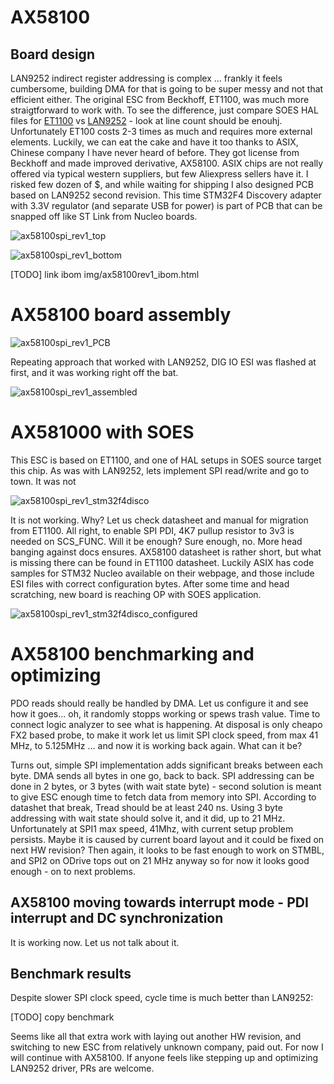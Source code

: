# AX58100 

## Board design

LAN9252 indirect register addressing is complex ... frankly it feels cumbersome, building DMA for that is going to be super messy and not that efficient either. The original ESC from Beckhoff, ET1100, was much more straigtforward to work with. To see the difference, just compare SOES HAL files for [ET1100](https://github.com/OpenEtherCATsociety/SOES/blob/master/soes/hal/rt-kernel-twrk60/esc_hw.c) vs [LAN9252](https://github.com/OpenEtherCATsociety/SOES/blob/master/soes/hal/linux-lan9252/esc_hw.c) - look at line count should be enouhj. Unfortunately ET100 costs 2-3 times as much and requires more external elements. Luckily, we can eat the cake and have it too thanks to ASIX, Chinese company I have never heard of before. They got license from Beckhoff and made improved derivative, AX58100. ASIX chips are not really offered via typical western suppliers, but few Aliexpress sellers have it. I risked few dozen of $, and while waiting for shipping I also designed PCB based on LAN9252 second revision. This time STM32F4 Discovery adapter with 3.3V regulator (and separate USB for power) is part of PCB that can be snapped off like ST Link from Nucleo boards.

![ax58100spi_rev1_top](img/ax58100rev1_top.JPG "AX58100 SPI rev 1, top render")

![ax58100spi_rev1_bottom](img/ax58100rev1_bottom.JPG "AX58100 SPI rev 1, bottom render")

[TODO] link ibom img/ax58100rev1_ibom.html

# AX58100 board assembly

![ax58100spi_rev1_PCB](img/IMG_5079.JPG "AX58100 SPI rev 1, PCB")

Repeating approach that worked with LAN9252, DIG IO ESI was flashed at first, and it was working right off the bat.

![ax58100spi_rev1_assembled](img/IMG_4300.JPG "AX58100 SPI rev 1, assembled")

# AX581000 with SOES

This ESC is based on ET1100, and one of HAL setups in SOES source target this chip. As was with LAN9252, lets implement SPI read/write and go to town. It was not  

![ax58100spi_rev1_stm32f4disco](img/IMG_5087.JPG "AX58100 SPI rev 1 with STM32F4 Discovery")

It is not working. Why? Let us check datasheet and manual for migration from ET1100. All right, to enable SPI PDI, 4K7 pullup resistor to 3v3 is needed on SCS_FUNC. Will it be enough?
Sure enough, no. More head banging against docs ensures. AX58100 datasheet is rather short, but what is missing there can be found in ET1100 datasheet. Luckily ASIX has code samples for STM32 Nucleo available on their webpage, and those include ESI files with correct configuration bytes. After some time and head scratching, new board is reaching OP with SOES application.

![ax58100spi_rev1_stm32f4disco_configured](img/IMG_4344.JPG "AX58100 SPI rev 1 with STM32F4 Discovery, configured")

# AX58100 benchmarking and optimizing 

PDO reads should really be handled by DMA. Let us configure it and see how it goes... oh, it randomly stopps working or spews trash value. Time to connect logic analyzer to see what is happening. At disposal is only cheapo FX2 based probe, to make it work let us limit SPI clock speed, from max 41 MHz, to 5.125MHz ... and now it is working back again. What can it be?

Turns out, simple SPI implementation adds significant breaks between each byte. DMA sends all bytes in one go, back to back. SPI addressing can be done in 2 bytes, or 3 bytes (with wait state byte) - second solution is meant to give ESC enough time to fetch data from memory into SPI. According to datashet that break, Tread should be at least 240 ns. Using 3 byte addressing with wait state should solve it, and it did, up to 21 MHz. Unfortunately at SPI1 max speed, 41Mhz, with current setup problem persists. Maybe it is caused by current board layout and it could be fixed on next HW revision? Then again, it looks to be fast enough to work on STMBL, and SPI2 on ODrive tops out on 21 MHz anyway so for now it looks good enough - on to next problems.

## AX58100 moving towards interrupt mode - PDI interrupt and DC synchronization

It is working now. Let us not talk about it.

## Benchmark results

Despite slower SPI clock speed, cycle time is much better than LAN9252:

[TODO] copy benchmark

Seems like all that extra work with laying out another HW revision, and switching to new ESC from relatively unknown company, paid out.
For now I will continue with AX58100. If anyone feels like stepping up and optimizing LAN9252 driver, PRs are welcome.